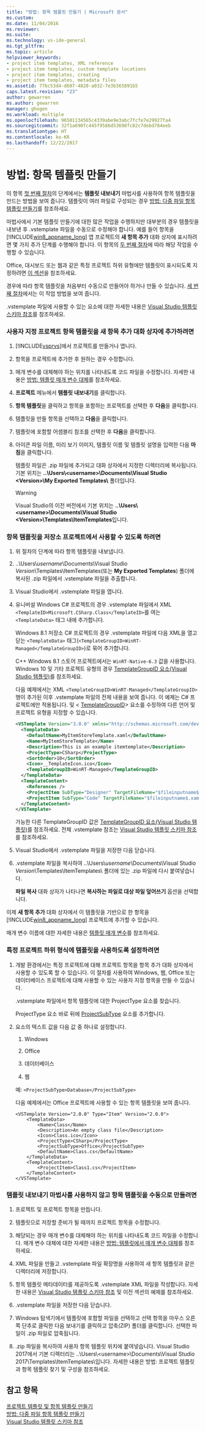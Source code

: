 ```yaml
---
title: "방법: 항목 템플릿 만들기 | Microsoft 문서"
ms.custom: 
ms.date: 11/04/2016
ms.reviewer: 
ms.suite: 
ms.technology: vs-ide-general
ms.tgt_pltfrm: 
ms.topic: article
helpviewer_keywords:
- project item templates, XML reference
- project item templates, custom template locations
- project item templates, creating
- project item templates, metadata files
ms.assetid: 77bc53d4-d607-4820-a032-7e3b365891b5
caps.latest.revision: "23"
author: gewarren
ms.author: gewarren
manager: ghogen
ms.workload: multiple
ms.openlocfilehash: 96501134565c4339abe9e3abc7fcfe7e29927fa4
ms.sourcegitcommit: 32f1a690fc445f9586d53698fc82c7debd784eeb
ms.translationtype: HT
ms.contentlocale: ko-KR
ms.lasthandoff: 12/22/2017
---
```

# <a name="how-to-create-item-templates"></a>방법: 항목 템플릿 만들기
이 항목 [첫 번째 절차](../ide/how-to-create-item-templates.md#export_template)의 단계에서는 **템플릿 내보내기** 마법사를 사용하여 항목 템플릿을 만드는 방법을 보여 줍니다. 템플릿이 여러 파일로 구성되는 경우 [방법: 다중 파일 항목 템플릿 만들기](../ide/how-to-create-multi-file-item-templates.md)를 참조하세요.  

 마법사에서 기본 템플릿 만들기에 대한 많은 작업을 수행하지만 대부분의 경우 템플릿을 내보낸 후 .vstemplate 파일을 수동으로 수정해야 합니다. 예를 들어 항목을 [!INCLUDE[win8_appname_long](../debugger/includes/win8_appname_long_md.md)] 앱 프로젝트의 **새 항목 추가** 대화 상자에 표시하려면 몇 가지 추가 단계를 수행해야 합니다. 이 항목의 [두 번째 절차](../ide/how-to-create-item-templates.md#modify_template)에 따라 해당 작업을 수행할 수 있습니다.  

 Office, 대시보드 또는 웹과 같은 특정 프로젝트 하위 유형에만 템플릿이 표시되도록 지정하려면 [이 섹션](#enable_templates)을 참조하세요.  

 경우에 따라 항목 템플릿을 처음부터 수동으로 만들어야 하거나 만들 수 있습니다. [세 번째 절차](../ide/how-to-create-item-templates.md#create_template)에서는 이 작업 방법을 보여 줍니다.  

 .vstemplate 파일에 사용할 수 있는 요소에 대한 자세한 내용은 [Visual Studio 템플릿 스키마 참조](../extensibility/visual-studio-template-schema-reference.md)를 참조하세요.  

### <a name="to-add-a-custom-project-item-template-to-the-add-new-item-dialog-box"></a>사용자 지정 프로젝트 항목 템플릿을 새 항목 추가 대화 상자에 추가하려면  

1.  [!INCLUDE[vsprvs](../code-quality/includes/vsprvs_md.md)]에서 프로젝트를 만들거나 엽니다.  

2.  항목을 프로젝트에 추가한 후 원하는 경우 수정합니다.  

3.  매개 변수를 대체해야 하는 위치를 나타내도록 코드 파일을 수정합니다. 자세한 내용은 [방법: 템플릿 매개 변수 대체](../ide/how-to-substitute-parameters-in-a-template.md)를 참조하세요.  

4.  **프로젝트** 메뉴에서 **템플릿 내보내기**를 클릭합니다.  

5.  **항목 템플릿**을 클릭하고 항목을 포함하는 프로젝트를 선택한 후 **다음**을 클릭합니다.  

6.  템플릿을 만들 항목을 선택하고 **다음**을 클릭합니다.  

7.  템플릿에 포함할 어셈블리 참조를 선택한 후 **다음**을 클릭합니다.  

8.  아이콘 파일 이름, 미리 보기 이미지, 템플릿 이름 및 템플릿 설명을 입력한 다음 **마침**을 클릭합니다.  

     템플릿 파일은 .zip 파일에 추가되고 대화 상자에서 지정한 디렉터리에 복사됩니다. 기본 위치는 **..\Users\\<username\>\Documents\Visual Studio \<Version>\My Exported Templates\\** 폴더입니다.  

    > [!WARNING]
    >  Visual Studio의 이전 버전에서 기본 위치는 **..\Users\\<username\>\Documents\Visual Studio \<Version>\Templates\ItemTemplates**입니다.  

### <a name="to-enable-the-item-template-to-be-used-in-a-store-project"></a>항목 템플릿을 저장소 프로젝트에서 사용할 수 있도록 하려면  

1.  위 절차의 단계에 따라 항목 템플릿을 내보냅니다.  

2.  ..\Users\\*username*\Documents\Visual Studio *Version*\Templates\ItemTemplates\(또는 **My Exported Templates**) 폴더에 복사된 .zip 파일에서 .vstemplate 파일을 추출합니다.  

3.  Visual Studio에서 .vstemplate 파일을 엽니다.  

4.  유니버설 Windows C# 프로젝트의 경우 .vstemplate 파일에서 XML `<TemplateID>Microsoft.CSharp.Class</TemplateID>`를 여는 `<TemplateData>` 태그 내에 추가합니다. 

    Windows 8.1 저장소 C# 프로젝트의 경우 .vstemplate 파일에 다음 XML을 열고 닫는 `<TemplateData>` 태그(`<TemplateGroupID>WinRT-Managed</TemplateGroupID>`)로 묶어 추가합니다.  

    C++ Windows 8.1 스토어 프로젝트에서는 `WinRT-Native-6.3` 값을 사용합니다. Windows 10 및 기타 프로젝트 유형의 경우 [TemplateGroupID 요소(Visual Studio 템플릿)](../extensibility/templategroupid-element-visual-studio-templates.md)를 참조하세요.  

    다음 예제에서는 XML `<TemplateGroupID>WinRT-Managed</TemplateGroupID>` 행이 추가된 이후 .vstemplate 파일의 전체 내용을 보여 줍니다. 이 예제는 C# 프로젝트에만 적용됩니다. <ProjectTpe> 및 \< [TemplateGroupID](../extensibility/templategroupid-element-visual-studio-templates.md)> 요소를 수정하여 다른 언어 및 프로젝트 유형을 지정할 수 있습니다.  

    ```xml  
    <VSTemplate Version="3.0.0" xmlns="http://schemas.microsoft.com/developer/vstemplate/2005" Type="Item">  
      <TemplateData>  
        <DefaultName>MyItemStoreTemplate.xaml</DefaultName>  
        <Name>MyItemStoreTemplate</Name>  
        <Description>This is an example itemtemplate</Description>  
        <ProjectType>CSharp</ProjectType>  
        <SortOrder>10</SortOrder>  
        <Icon>__TemplateIcon.ico</Icon>  
        <TemplateGroupID>WinRT-Managed</TemplateGroupID>  
      </TemplateData>  
      <TemplateContent>  
        <References />  
        <ProjectItem SubType="Designer" TargetFileName="$fileinputname$.xaml" ReplaceParameters="true">MyItemTemplate.xaml</ProjectItem>  
        <ProjectItem SubType="Code" TargetFileName="$fileinputname$.xaml.cs" ReplaceParameters="true">MyItemTemplate.xaml.cs</ProjectItem>  
      </TemplateContent>  
    </VSTemplate>  
    ```  

     가능한 다른 TemplateGroupID 값은 [TemplateGroupID 요소(Visual Studio 템플릿)](../extensibility/templategroupid-element-visual-studio-templates.md)를 참조하세요. 전체 .vstemplate 참조는 [Visual Studio 템플릿 스키마 참조](../extensibility/visual-studio-template-schema-reference.md)를 참조하세요.  

5.  Visual Studio에서 .vstemplate 파일을 저장한 다음 닫습니다.  

6.  .vstemplate 파일을 복사하여 ..\Users\\*username*\Documents\Visual Studio *Version*\Templates\ItemTemplates\ 폴더에 있는 .zip 파일에 다시 붙여넣습니다.  

     **파일 복사** 대화 상자가 나타나면 **복사하는 파일로 대상 파일 덮어쓰기** 옵션을 선택합니다.  

 이제 **새 항목 추가** 대화 상자에서 이 템플릿을 기반으로 한 항목을 [!INCLUDE[win8_appname_long](../debugger/includes/win8_appname_long_md.md)] 프로젝트에 추가할 수 있습니다.  

 매개 변수 이름에 대한 자세한 내용은 [템플릿 매개 변수](../ide/template-parameters.md)를 참조하세요.  
  
 
### <a name="enable_templates"></a> 특정 프로젝트 하위 형식에 템플릿을 사용하도록 설정하려면  

1.  개발 환경에서는 특정 프로젝트에 대해 프로젝트 항목을 항목 추가 대화 상자에서 사용할 수 있도록 할 수 있습니다. 이 절차를 사용하여 Windows, 웹, Office 또는 데이터베이스 프로젝트에 대해 사용할 수 있는 사용자 지정 항목을 만들 수 있습니다.  

     .vstemplate 파일에서 항목 템플릿에 대한 ProjectType 요소를 찾습니다.  

     ProjectType 요소 바로 뒤에 [ProjectSubType](../extensibility/projectsubtype-element-visual-studio-templates.md) 요소를 추가합니다.  

2.  요소의 텍스트 값을 다음 값 중 하나로 설정합니다.  

    1.  Windows  

    2.  Office  

    3.  데이터베이스  

    4.  웹  

     예: `<ProjectSubType>Database</ProjectSubType>`  

     다음 예제에서는 Office 프로젝트에 사용할 수 있는 항목 템플릿을 보여 줍니다.  

    ```  
    <VSTemplate Version="2.0.0" Type="Item" Version="2.0.0">  
        <TemplateData>  
            <Name>Class</Name>  
            <Description>An empty class file</Description>  
            <Icon>Class.ico</Icon>  
            <ProjectType>CSharp</ProjectType>  
            <ProjectSubType>Office</ProjectSubType>  
            <DefaultName>Class.cs</DefaultName>  
        </TemplateData>  
        <TemplateContent>  
            <ProjectItem>Class1.cs</ProjectItem>  
        </TemplateContent>  
    </VSTemplate>  

    ```  

### <a name="to-manually-create-an-item-template-without-using-the-export-template-wizard"></a>템플릿 내보내기 마법사를 사용하지 않고 항목 템플릿을 수동으로 만들려면  

1.  프로젝트 및 프로젝트 항목을 만듭니다.  

2.  템플릿으로 저장할 준비가 될 때까지 프로젝트 항목을 수정합니다.  

3.  해당되는 경우 매개 변수를 대체해야 하는 위치를 나타내도록 코드 파일을 수정합니다. 매개 변수 대체에 대한 자세한 내용은 [방법: 템플릿에서 매개 변수 대체](../ide/how-to-substitute-parameters-in-a-template.md)를 참조하세요.

4.  XML 파일을 만들고 .vstemplate 파일 확장명을 사용하여 새 항목 템플릿과 같은 디렉터리에 저장합니다.  

5.  항목 템플릿 메타데이터를 제공하도록 .vstemplate XML 파일을 작성합니다. 자세한 내용은 [Visual Studio 템플릿 스키마 참조](../extensibility/visual-studio-template-schema-reference.md) 및 이전 섹션의 예제를 참조하세요.  

6.  .vstemplate 파일을 저장한 다음 닫습니다.  

7.  Windows 탐색기에서 템플릿에 포함할 파일을 선택하고 선택 항목을 마우스 오른쪽 단추로 클릭한 다음 보내기를 클릭하고 압축(ZIP) 폴더를 클릭합니다. 선택한 파일이 .zip 파일로 압축됩니다.  

8.  .zip 파일을 복사하여 사용자 항목 템플릿 위치에 붙여넣습니다. Visual Studio 2017에서 기본 디렉터리는 ..\Users\\<username\>\Documents\Visual Studio 2017\Templates\ItemTemplates\\입니다. 자세한 내용은 방법: 프로젝트 템플릿과 항목 템플릿 찾기 및 구성을 참조하세요.  

## <a name="see-also"></a>참고 항목  
 [프로젝트 템플릿 및 항목 템플릿 만들기](../ide/creating-project-and-item-templates.md)   
 [방법: 다중 파일 항목 템플릿 만들기](../ide/how-to-create-multi-file-item-templates.md)   
 [Visual Studio 템플릿 스키마 참조](../extensibility/visual-studio-template-schema-reference.md)
